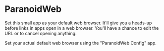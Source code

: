 ParanoidWeb
===========

Set this small app as your default web browser. It'll give you a heads-up before
links in apps open in a web browser. You'll have a chance to edit the URL or to
cancel opening anything.

Set your actual default web browser using the "ParanoidWeb Config" app.
